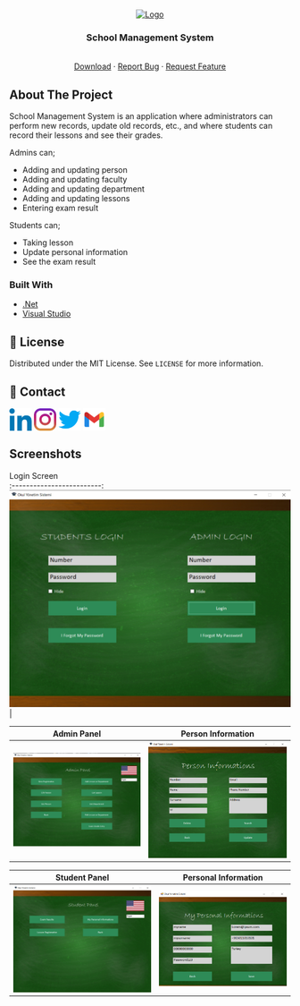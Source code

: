 <br />
<p align="center">
  <a href="https://github.com/BerkayOzturkCE/School-Management-System/tree/master/OkulYonetim">
    <img src="https://github.com/BerkayOzturkCE/School-Management-System/blob/master/OkulYonetim/WindowsFormsApp2/Screenshots/Icon1.ico" alt="Logo" width="400">
  </a>

  <h3 align="center">School Management System</h3>

  <p align="center">
    <br />
    <a href="https://github.com/BerkayOzturkCE/School-Management-System/tree/master/OkulYonetim">Download</a>
    ·
    <a href="https://github.com/BerkayOzturkCE/School-Management-System/issues">Report Bug</a>
    ·
    <a href="https://github.com/BerkayOzturkCE/School-Management-System/issues">Request Feature</a>
  </p>
</p>

## About The Project
School Management System is an application where administrators can perform new records, update old records, etc., and where students can record their lessons and see their grades.

Admins can;
- Adding and updating person
- Adding and updating faculty
- Adding and updating department
- Adding and updating lessons
- Entering exam result


Students can;
- Taking lesson
- Update personal information
- See the exam result



### Built With

* [.Net](https://dotnet.microsoft.com/en-us/)
* [Visual Studio](https://visualstudio.microsoft.com/tr/)

## 📝 License

Distributed under the MIT License. See `LICENSE` for more information.

## 📌 Contact

<a>

<a href="https://www.linkedin.com/in/broztrk/" target="blank"><img align="center" src="https://github.com/BerkayOzturkCE/BerkayOzturkCE/blob/main/linkedin.png" 
alt="donpablonow" height="40" width="40" /></a>
<a href="https://www.instagram.com/brky_oztrk/" target="blank"><img align="center" src="https://github.com/BerkayOzturkCE/BerkayOzturkCE/blob/main/instagram.png" alt="donpablonow" height="40" width="40" /></a>
<a href="https://twitter.com/BerkayOzturkCE" target="blank"><img align="center" src="https://github.com/BerkayOzturkCE/BerkayOzturkCE/blob/main/twitter.png" alt="donpablonow" height="40" width="40" /></a>
<a href="mailto:berkayozturkce@gmail.com" target="blank"><img align="center" src="https://github.com/BerkayOzturkCE/BerkayOzturkCE/blob/main/icons8-gmail-480.svg" height="40" width="40" /></a>

</a>



## Screenshots
Login Screen               
:-------------------------:
![](https://github.com/BerkayOzturkCE/School-Management-System/blob/master/OkulYonetim/WindowsFormsApp2/Screenshots/Login.png?raw=true)|


Admin Panel               |  Person Information
:-------------------------:|:-------------------------:
![](https://github.com/BerkayOzturkCE/School-Management-System/blob/master/OkulYonetim/WindowsFormsApp2/Screenshots/admin.png?raw=true)|![](https://github.com/BerkayOzturkCE/School-Management-System/blob/master/OkulYonetim/WindowsFormsApp2/Screenshots/personinfo.png?raw=true)|


Student Panel               |  Personal Information
:-------------------------:|:-------------------------:
![](https://github.com/BerkayOzturkCE/School-Management-System/blob/master/OkulYonetim/WindowsFormsApp2/Screenshots/student.png?raw=true)|![](https://github.com/BerkayOzturkCE/School-Management-System/blob/master/OkulYonetim/WindowsFormsApp2/Screenshots/mypersonalinfo.png?raw=true)|

